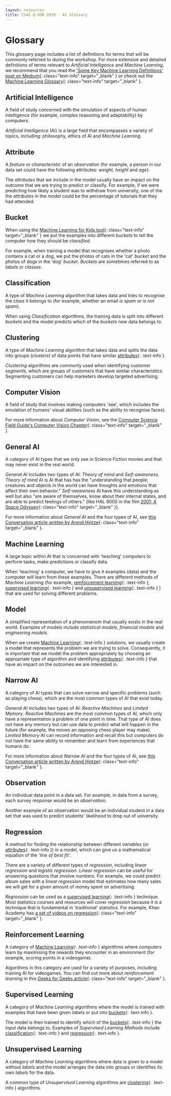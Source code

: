 ```yaml
---
layout: resources
title: CS4S @ UON 2019 - AI Glossary
---
```


# Glossary

This glossary page includes a list of definitions for terms that will be commonly referred to during the workshop.
For more extensive and detailed definitions of terms relevant to *Artificial Intelligence* and *Machine Learning*, we recommend that you read the ['Some Key Machine Learning Definitions' post on Medium](https://medium.com/technology-nineleaps/some-key-machine-learning-definitions-b524eb6cb48){: class="text-info" target="_blank" } or check out the [Machine Learning Glossary](https://ml-cheatsheet.readthedocs.io/en/latest/index.html){: class="text-info" target="_blank" }.

## Artificial Intelligence

A field of study concerned with the simulation of aspects of human intelligence (for example, complex reasoning and adaptability) by computers. 

*Artificial Intelligence* (AI) is a large field that encompasses a variety of topics, including: philosophy, ethics of AI and *Machine Learning*.

## Attribute

A *feature* or *characteristic* of an *observation* (for example, a person in our data set could have the following attributes: *weight*, *height* and *age*).

The *attributes* that we include in the model usually have an impact on the outcome that we are trying to predict or classify.
For example, if we were predicting how likely a student was to withdraw from university, one of the the *attributes* in the model could be the percentage of tutorials that they had attended. 

## Bucket

When using the [Machine Learning for Kids tool](https://machinelearningforkids.co.uk/){: class="text-info" target="_blank" } we put the examples into different *buckets* to tell the computer how they should be *classified*.

For example, when training a model that recognises whether a photo contains a cat or a dog, we put the photos of cats in the 'cat' *bucket* and the photos of dogs in the 'dog' *bucket*.
*Buckets* are sometimes referred to as *labels* or *classes*.

## Classification

A type of *Machine Learning* algorithm that takes data and tries to recognise the *class* it belongs to (for example, whether an email *is spam* or *is not spam*).

When using *Classification* algorithms, the training data is split into different *buckets* and the model predicts which of the *buckets* new data belongs to.

## Clustering

A type of *Machine Learning* algorithm that takes data and splits the data into groups (*clusters*) of data points that have similar [attributes](#attribute){: .text-info }.

*Clustering* algorithms are commonly used when identifying customer *segments*, which are groups of customers that have similar characteristics.
Segmenting customers can help marketers develop targeted advertising.

## Computer Vision

A field of study that involves making computers 'see', which includes the emulation of humans' visual abilities (such as the ability to recognise faces).

For more information about *Computer Vision*, see the [Computer Science Field Guide's Computer Vision Chapter](https://csfieldguide.org.nz/en/chapters/computer-vision/){: class="text-info" target="_blank" }.

## General AI

A category of AI types that we only see in Science Fiction movies and that may never exist in the real world.

*General AI* includes two types of AI: *Theory of mind* and *Self-awareness*.
*Theory of mind* AI is AI that has has the "understanding that people, creatures and objects in the world can have thoughts and emotions that affect their own behavior."
*Self-awareness* AI have this understanding as well but also "are aware of themselves, know about their internal states, and are able to predict feelings of others." (like HAL 9000 in the film [2001: A Space Odyssey](https://en.wikipedia.org/wiki/HAL_9000){: class="text-info" target="_blank" }).

For more information about *General AI* and the four types of AI, see [this Conversation article written by Arend Hintze](https://theconversation.com/understanding-the-four-types-of-ai-from-reactive-robots-to-self-aware-beings-67616){: class="text-info" target="_blank" }.

## Machine Learning

A large topic within AI that is concerned with 'teaching' computers to perform tasks, make predictions or classify data.

When 'teaching' a computer, we have to give it examples (data) and the computer will learn from these examples. 
There are different methods of *Machine Learning* (for example, [reinforcement learning](#reinforcement-learning){: .text-info }, [supervised learning](#supervised-learning){: .text-info } and [unsupervised learning](#unsupervised-learning){: .text-info } ) that are used for solving different problems.

## Model

A simplified representation of a phenomenom that usually exists in the real world. 
Examples of models include *statistical models*, *financial models* and *engineering models*.

When we create [Machine Learning](#machine-learning){: .text-info } solutions, we usually create a model that represents the problem we are trying to solve.
Consequently, it is important that we model the problem appropriately by choosing an appropriate type of algorithm and identifying [attributes](#attribute){: .text-info } that have an impact on the outcomes we are interested in.

## Narrow AI 

A category of AI types that can solve narrow and specific problems (such as playing chess), which are the most common types of AI that exist today.

*General AI* includes two types of AI: *Reactive Machines* and *Limited Memory*.
*Reactive Machines* are the most common types of AI, which only have a representation a problem of one point in time.
That type of AI does not have any memory but can use data to predict what will happen in the future (for example, the moves an opposing chess player may make).
*Limited Memory* AI can record information and recall this but computers do not have the same ability to remember and learn from experiences that humans do.

For more information about *Narrow AI* and the four types of AI, see [this Conversation article written by Arend Hintze](https://theconversation.com/understanding-the-four-types-of-ai-from-reactive-robots-to-self-aware-beings-67616){: class="text-info" target="_blank" }.

## Observation

An individual data point in a data set. For example, in data from a survey, each survey response would be an *observation*.

Another example of an observation would be an individual student in a data set that was used to predict students' likelihood to drop out of university.

## Regression 

A method for finding the relationship between different *variables* (or [attributes](#attribute){: .text-info }) in a model, which can give us a mathematical equation of the *'line of best fit'*.

There are a variety of different types of *regression*, including *linear regression* and *logistic regression*.
*Linear regression* can be useful for answering questions that involve numbers.
For example, we could predict album sales with a *linear regression* model that estimates how many sales we will get for a given amount of money spent on advertising.

*Regression* can be used as a [supervised learning](#supervised-learning){: .text-info } technique.
Most statistics courses and resources will cover *regression* because it is a technique that is fundamental in 'traditional' statistics.
For example, Khan Academy has [a set of videos on regression](https://www.khanacademy.org/math/statistics-probability/describing-relationships-quantitative-data/more-on-regression/v/squared-error-of-regression-line){: class="text-info" target="_blank" }.

## Reinforcement Learning

A category of [Machine Learning](#machine-learning){: .text-info } algorithms where computers learn by maximising the rewards they encounter in an environment (for example, scoring points in a videogame).

Algorithms in this category are used for a variety of purposes, including training AI for videogames.
You can find out more about *reinforcement learning* in this [Geeks for Geeks article](https://www.geeksforgeeks.org/what-is-reinforcement-learning/){: class="text-info" target="_blank" }.

## Supervised Learning

A category of *Machine Learning* algorithms where the model is trained with examples that have been given *labels* or put into [buckets](#buckets){: .text-info }.

The model is then trained to identify which of the [buckets](#buckets){: .text-info } the input data belongs to.
Examples of *Supervised Learning Methods* include [classification](#classification){: .text-info } and [regression](#regression){: .text-info }.

## Unsupervised Learning

A category of *Machine Learning* algorithms where data is given to a model without *labels* and the model arranges the data into groups or identifies its own *labels* for the data.

A common type of *Unsupervised Learning* algorithms are [clustering](#clustering){: .text-info } algorithms.
